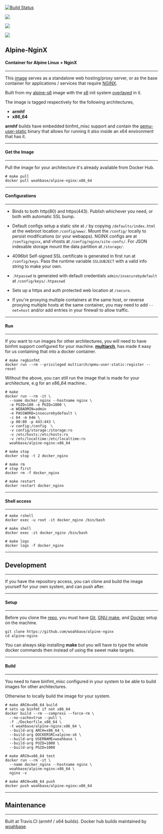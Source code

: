 [![Build Status](https://travis-ci.org/woahbase/alpine-nginx.svg?branch=master)](https://travis-ci.org/woahbase/alpine-nginx)

[![](https://images.microbadger.com/badges/image/woahbase/alpine-nginx.svg)](https://microbadger.com/images/woahbase/alpine-nginx)

[![](https://images.microbadger.com/badges/commit/woahbase/alpine-nginx.svg)](https://microbadger.com/images/woahsbase/alpine-nginx)

[![](https://images.microbadger.com/badges/version/woahbase/alpine-nginx.svg)](https://microbadger.com/images/woahbase/alpine-nginx)

## Alpine-NginX
#### Container for Alpine Linux + NginX

---

This [image][8] serves as a standalone web hosting/proxy server,
or as the base container for applications / services that require
[NGINX][12].

Built from my [alpine-s6][9] image with the [s6][10] init system
[overlayed][11] in it.

The image is tagged respectively for the following architectures,
* **armhf**
* **x86_64**

**armhf** builds have embedded binfmt_misc support and contain the
[qemu-user-static][5] binary that allows for running it also inside
an x64 environment that has it.

---
#### Get the Image
---

Pull the image for your architecture it's already available from
Docker Hub.

```
# make pull
docker pull woahbase/alpine-nginx:x86_64

```

---
#### Configurations
---

* Binds to both http(80) and https(443). Publish whichever you
  need, or both with automatic SSL bump.

* Default configs setup a static site at `/` by copying
  `/defaults/index.html` at the webroot location `/config/www/`.
  Mount the `/config/` locally to persist modifications (or your
  webapps). NGINX configs are at `/config/nginx`, and vhosts at
  `/config/nginx/site-confs/`. For JSON indexable storage mount
  the data partition at `/storage/`.

* 4096bit Self-signed SSL certificate is generated in first run at
  `/config/keys`. Pass the runtime variable `SSLSUBJECT` with
  a valid info string to make your own.

* `.htpasswd` is generated with default credentials
  `admin/insecurebydefault` at `/config/keys/.htpasswd`

* Sets up a https and auth protected web location at `/secure`.

* If you're proxying multiple containers at the same host, or
  reverse proxying multiple hosts at the same container, you may
  need to add `--net=host` and/or add entries in your firewall to
  allow traffic.

---
#### Run
---

If you want to run images for other architectures, you will need
to have binfmt support configured for your machine. [**multiarch**][4],
has made it easy for us containing that into a docker container.

```
# make regbinfmt
docker run --rm --privileged multiarch/qemu-user-static:register --reset

```
Without the above, you can still run the image that is made for your
architecture, e.g for an x86_64 machine..

```
# make
docker run --rm -it \
  --name docker_nginx --hostname nginx \
  -e PGID=100 -e PUID=1000 \
  -e WEBADMIN=admin
  -e PASSWORD=insecurebydefault \
  -c 64 -m 64m \
  -p 80:80 -p 443:443 \
  -v config:/config  \
  -v config/storage:/storage:ro
  -v /etc/hosts:/etc/hosts:ro
  -v /etc/localtime:/etc/localtime:ro
  woahbase/alpine-nginx:x86_64

# make stop
docker stop -t 2 docker_nginx

# make rm
# stop first
docker rm -f docker_nginx

# make restart
docker restart docker_nginx

```

---
#### Shell access
---

```
# make rshell
docker exec -u root -it docker_nginx /bin/bash

# make shell
docker exec -it docker_nginx /bin/bash

# make logs
docker logs -f docker_nginx

```

---
## Development
---

If you have the repository access, you can clone and
build the image yourself for your own system, and can push after.

---
#### Setup
---

Before you clone the [repo][7], you must have [Git][1], [GNU make][2],
and [Docker][3] setup on the machine.

```
git clone https://github.com/woahbase/alpine-nginx
cd alpine-nginx

```
You can always skip installing **make** but you will have to
type the whole docker commands then instead of using the sweet
make targets.

---
#### Build
---

You need to have binfmt_misc configured in your system to be able
to build images for other architectures.

Otherwise to locally build the image for your system.

```
# make ARCH=x86_64 build
# sets up binfmt if not x86_64
docker build --rm --compress --force-rm \
  --no-cache=true --pull \
  -f ./Dockerfile_x86_64 \
  -t woahbase/alpine-nginx:x86_64 \
  --build-arg ARCH=x86_64 \
  --build-arg DOCKERSRC=alpine-s6 \
  --build-arg USERNAME=woahbase \
  --build-arg PUID=1000 \
  --build-arg PGID=1000

# make ARCH=x86_64 test
docker run --rm -it \
  --name docker_nginx --hostname nginx \
  woahbase/alpine-nginx:x86_64 \
  nginx -v

# make ARCH=x86_64 push
docker push woahbase/alpine-nginx:x86_64

```

---
## Maintenance
---

Built at Travis.CI (armhf / x64 builds). Docker hub builds maintained by [woahbase][6].

[1]: https://git-scm.com
[2]: https://www.gnu.org/software/make/
[3]: https://www.docker.com
[4]: https://hub.docker.com/r/multiarch/qemu-user-static/
[5]: https://github.com/multiarch/qemu-user-static/releases/
[6]: https://hub.docker.com/u/woahbase

[7]: https://github.com/woahbase/alpine-nginx
[8]: https://hub.docker.com/r/woahbase/alpine-nginx
[9]: https://hub.docker.com/r/woahbase/alpine-s6

[10]: https://skarnet.org/software/s6/
[11]: https://github.com/just-containers/s6-overlay
[12]: https://nginx.org

